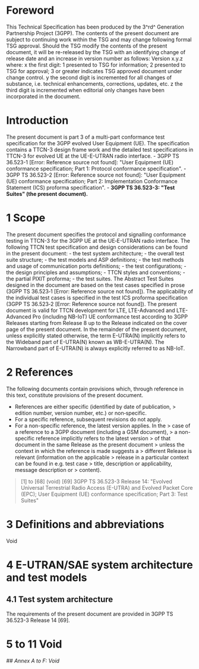# Foreword
This Technical Specification has been produced by the 3^rd^ Generation
Partnership Project (3GPP).
The contents of the present document are subject to continuing work within the
TSG and may change following formal TSG approval. Should the TSG modify the
contents of the present document, it will be re-released by the TSG with an
identifying change of release date and an increase in version number as
follows:
Version x.y.z
where:
x the first digit:
1 presented to TSG for information;
2 presented to TSG for approval;
3 or greater indicates TSG approved document under change control.
y the second digit is incremented for all changes of substance, i.e. technical
enhancements, corrections, updates, etc.
z the third digit is incremented when editorial only changes have been
incorporated in the document.
# Introduction
The present document is part 3 of a multi-part conformance test specification
for the 3GPP evolved User Equipment (UE). The specification contains a TTCN-3
design frame work and the detailed test specifications in TTCN-3 for evolved
UE at the UE-E-UTRAN radio interface.
\- 3GPP TS 36.523-1 [Error: Reference source not found]: \"User Equipment (UE)
conformance specification; Part 1: Protocol conformance specification\".
\- 3GPP TS 36.523-2 [Error: Reference source not found]: \"User Equipment (UE)
conformance specification; Part 2: Implementation Conformance Statement (ICS)
proforma specification\".
\- **3GPP TS 36.523-3: \"Test Suites\" (the present document).**
# 1 Scope
The present document specifies the protocol and signalling conformance testing
in TTCN-3 for the 3GPP UE at the UE‑E-UTRAN radio interface.
The following TTCN test specification and design considerations can be found
in the present document:
\- the test system architecture;
\- the overall test suite structure;
\- the test models and ASP definitions;
\- the test methods and usage of communication ports definitions;
\- the test configurations;
\- the design principles and assumptions;
\- TTCN styles and conventions;
\- the partial PIXIT proforma;
\- the test suites.
The Abstract Test Suites designed in the document are based on the test cases
specified in prose (3GPP TS 36.523‑1 [Error: Reference source not found]). The
applicability of the individual test cases is specified in the test ICS
proforma specification (3GPP TS 36.523‑2 [Error: Reference source not found]).
The present document is valid for TTCN development for LTE, LTE-Advanced and
LTE-Advanced Pro (including NB-IoT) UE conformance test according to 3GPP
Releases starting from Release 8 up to the Release indicated on the cover page
of the present document.
In the remainder of the present document, unless explicitly stated otherwise,
the term E-UTRA(N) implicitly refers to the Wideband part of E-UTRA(N) known
as WB-E-UTRA(N). The Narrowband part of E-UTRA(N) is always explicitly
referred to as NB-IoT.
# 2 References
The following documents contain provisions which, through reference in this
text, constitute provisions of the present document.
  * References are either specific (identified by date of publication, > edition number, version number, etc.) or non‑specific.
  * For a specific reference, subsequent revisions do not apply.
  * For a non-specific reference, the latest version applies. In the > case of a reference to a 3GPP document (including a GSM document), > a non-specific reference implicitly refers to the latest version > of that document in the same Release as the present document > unless the context in which the reference is made suggests a > different Release is relevant (information on the applicable > release in a particular context can be found in e.g. test case > title, description or applicability, message description or > content).
> [1] to [68] (void)
[69] 3GPP TS 36.523-3 Release 14: \"Evolved Universal Terrestrial Radio Access
(E-UTRA) and Evolved Packet Core (EPC); User Equipment (UE) conformance
specification; Part 3: Test Suites\"
# 3 Definitions and abbreviations
Void
# 4 E-UTRAN/SAE system architecture and test models
## 4.1 Test system architecture
The requirements of the present document are provided in 3GPP TS 36.523-3
Release 14 [69].
# 5 to 11 Void
###### ## Annex A to F: Void
#